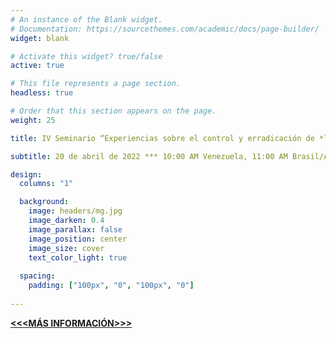 ```yaml
---
# An instance of the Blank widget.
# Documentation: https://sourcethemes.com/academic/docs/page-builder/
widget: blank

# Activate this widget? true/false
active: true

# This file represents a page section.
headless: true

# Order that this section appears on the page.
weight: 25

title: IV Seminario “Experiencias sobre el control y erradicación de *la enfermedad* de los cítricos HLB en ALyC” 

subtitle: 20 de abril de 2022 *** 10:00 AM Venezuela, 11:00 AM Brasil/Argentina, 9:00 AM México, 8:00 AM Costa Rica  ***

design:
  columns: "1"

  background:
    image: headers/mg.jpg
    image_darken: 0.4
    image_parallax: false
    image_position: center
    image_size: cover
    text_color_light: true
  
  spacing:
    padding: ["100px", "0", "100px", "0"]
    
--- 
```


[**<<<MÁS INFORMACIÓN>>>**](./bioeconomia/)


